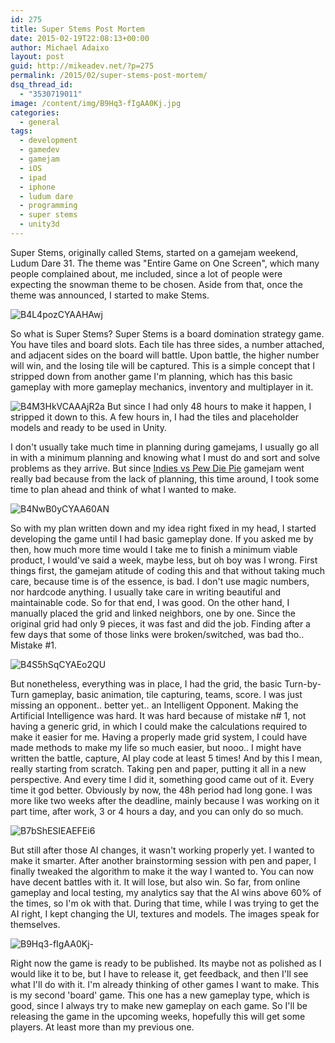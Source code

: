 ```yaml
---
id: 275
title: Super Stems Post Mortem
date: 2015-02-19T22:08:13+00:00
author: Michael Adaixo
layout: post
guid: http://mikeadev.net/?p=275
permalink: /2015/02/super-stems-post-mortem/
dsq_thread_id:
  - "3530719011"
image: /content/img/B9Hq3-fIgAA0Kj.jpg
categories:
  - general
tags:
  - development
  - gamedev
  - gamejam
  - iOS
  - ipad
  - iphone
  - ludum dare
  - programming
  - super stems
  - unity3d
---
```

Super Stems, originally called Stems, started on a gamejam weekend, Ludum Dare 31. The theme was "Entire Game on One Screen", which many people complained about, me included, since a lot of people were expecting the snowman theme to be chosen. Aside from that, once the theme was announced, I started to make Stems.

<img src="http://mikeadev.net/content/img/B4L4pozCYAAHAwj.png3" alt="B4L4pozCYAAHAwj" /> 

So what is Super Stems? Super Stems is a board domination strategy game. You have tiles and board slots. Each tile has three sides, a number attached, and adjacent sides on the board will battle. Upon battle, the higher number will win, and the losing tile will be captured. This is a simple concept that I stripped down from another game I'm planning, which has this basic gameplay with more gameplay mechanics, inventory and multiplayer in it.

<img src="http://mikeadev.net/content/img/B4M3HkVCAAAjR2a.png" alt="B4M3HkVCAAAjR2a" /> But since I had only 48 hours to make it happen, I stripped it down to this. A few hours in, I had the tiles and placeholder models and ready to be used in Unity.

I don't usually take much time in planning during gamejams, I usually go all in with a minimum planning and knowing what I must do and sort and solve problems as they arrive. But since [Indies vs Pew Die Pie](http://mikeadev.net/2014/11/indies-vs-pewdiepie-gamejam/ "Indies vs PewDiePie Gamejam") gamejam went really bad because from the lack of planning, this time around, I took some time to plan ahead and think of what I wanted to make.

<img src="http://mikeadev.net/content/img/B4NwB0yCYAA60AN.png" alt="B4NwB0yCYAA60AN" /> 

So with my plan written down and my idea right fixed in my head, I started developing the game until I had basic gameplay done. If you asked me by then, how much more time would I take me to finish a minimum viable product, I would've said a week, maybe less, but oh boy was I wrong. First things first, the gamejam atitude of coding this and that without taking much care, because time is of the essence, is bad. I don't use magic numbers, nor hardcode anything. I usually take care in writing beautiful and maintainable code. So for that end, I was good. On the other hand, I manually placed the grid and linked neighbors, one by one. Since the original grid had only 9 pieces, it was fast and did the job. Finding after a few days that some of those links were broken/switched, was bad tho.. Mistake #1.

<img src="http://mikeadev.net/content/img/B4S5hSqCYAEo2QU.png" alt="B4S5hSqCYAEo2QU" /> 

But nonetheless, everything was in place, I had the grid, the basic Turn-by-Turn gameplay, basic animation, tile capturing, teams, score. I was just missing an opponent.. better yet.. an Intelligent Opponent. Making the Artificial Intelligence was hard. It was hard because of mistake n# 1, not having a generic grid, in which I could make the calculations required to make it easier for me. Having a properly made grid system, I could have made methods to make my life so much easier, but nooo.. I might have written the battle, capture, AI play code at least 5 times! And by this I mean, really starting from scratch. Taking pen and paper, putting it all in a new perspective. And every time I did it, something good came out of it. Every time it god better. Obviously by now, the 48h period had long gone. I was more like two weeks after the deadline, mainly because I was working on it part time, after work, 3 or 4 hours a day, and you can only do so much.

<img src="http://mikeadev.net/content/img/B7bShESIEAEFEi6.jpg" alt="B7bShESIEAEFEi6" /> 

But still after those AI changes, it wasn't working properly yet. I wanted to make it smarter. After another brainstorming session with pen and paper, I finally tweaked the algorithm to make it the way I wanted to. You can now have decent battles with it. It will lose, but also win. So far, from online gameplay and local testing, my analytics say that the AI wins above 60% of the times, so I'm ok with that. During that time, while I was trying to get the AI right, I kept changing the UI, textures and models. The images speak for themselves. 

<img src="http://mikeadev.net/content/img/B9Hq3-fIgAA0Kj.jpg" alt="B9Hq3-fIgAA0Kj-" /> 

Right now the game is ready to be published. Its maybe not as polished as I would like it to be, but I have to release it, get feedback, and then I'll see what I'll do with it. I'm already thinking of other games I want to make. This is my second 'board' game. This one has a new gameplay type, which is good, since I always try to make new gameplay on each game. So I'll be releasing the game in the upcoming weeks, hopefully this will get some players. At least more than my previous one.
